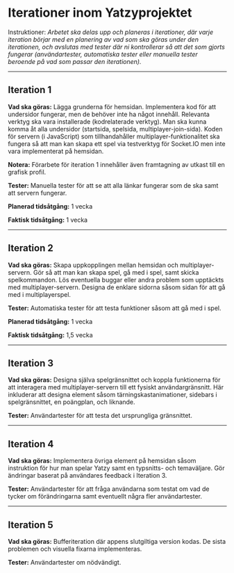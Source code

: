 # Iterationer inom Yatzyprojektet

Instruktioner: *Arbetet ska delas upp och planeras i iterationer, där varje iteration börjar
med en planering av vad som ska göras under den iterationen, och
avslutas med tester där ni kontrollerar så att det som gjorts fungerar
(användartester, automatiska tester eller manuella tester beroende på
vad som passar den iterationen).*

___

## Iteration 1

**Vad ska göras:** Lägga grunderna för hemsidan. Implementera kod för att undersidor fungerar, men de behöver inte ha något innehåll. Relevanta verktyg ska vara installerade (kodrelaterade verktyg). Man ska kunna komma åt alla undersidor (startsida, spelsida, multiplayer-join-sida).
Koden för servern (i JavaScript) som tillhandahåller multiplayer-funktionalitet ska fungera så att man kan skapa ett spel via testverktyg för Socket.IO men inte vara implementerat på hemsidan.

**Notera:** Förarbete för iteration 1 innehåller även framtagning av utkast till en grafisk profil.

**Tester:** Manuella tester för att se att alla länkar fungerar som de ska samt att servern fungerar.

**Planerad tidsåtgång:** 1 vecka

**Faktisk tidsåtgång:** 1 vecka

___

## Iteration 2

**Vad ska göras:** Skapa uppkopplingen mellan hemsidan och multiplayer-servern. Gör så att man kan skapa spel, gå med i spel, samt skicka spelkommandon. Lös eventuella buggar eller andra problem som upptäckts med multiplayer-servern. Designa de enklare sidorna såsom sidan för att gå med i multiplayerspel. 

**Tester:** Automatiska tester för att testa funktioner såsom att gå med i spel.

**Planerad tidsåtgång:** 1 vecka

**Faktisk tidsåtgång:** 1,5 vecka
___

## Iteration 3

**Vad ska göras:** Designa själva spelgränsnittet och koppla funktionerna för att interagera med multiplayer-servern till ett fysiskt användargränsnitt. Här inkluderar att designa element såsom tärningskastanimationer, sidebars i spelgränsnittet, en poängplan, och liknande.

**Tester:** Användartester för att testa det ursprungliga gränsnittet.

___

## Iteration 4

**Vad ska göras:** Implementera övriga element på hemsidan såsom instruktion för hur man spelar Yatzy samt en typsnitts- och temaväljare. Gör ändringar baserat på användares feedback i Iteration 3.

**Tester:** Användartester för att fråga användarna som testat om vad de tycker om förändringarna samt eventuellt några fler användartester.

___

## Iteration 5

**Vad ska göras:** Bufferiteration där appens slutgiltiga version kodas. De sista problemen och visuella fixarna implementeras.

**Tester:** Användartester om nödvändigt.